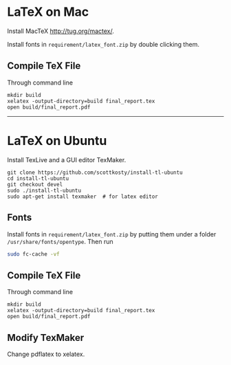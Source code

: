 # LaTeX on Mac

Install MacTeX <http://tug.org/mactex/>.

Install fonts in `requirement/latex_font.zip` by double clicking them.

## Compile TeX File

Through command line

```
mkdir build
xelatex -output-directory=build final_report.tex
open build/final_report.pdf
```

----

# LaTeX on Ubuntu

Install TexLive and a GUI editor TexMaker.

```
git clone https://github.com/scottkosty/install-tl-ubuntu
cd install-tl-ubuntu
git checkout devel
sudo ./install-tl-ubuntu
sudo apt-get install texmaker  # for latex editor
```

## Fonts

Install fonts in `requirement/latex_font.zip` by putting them
under a folder `/usr/share/fonts/opentype`. Then run

```bash
sudo fc-cache -vf
```

## Compile TeX File

Through command line

```
mkdir build
xelatex -output-directory=build final_report.tex
open build/final_report.pdf
```

## Modify TexMaker

Change pdflatex to xelatex.
